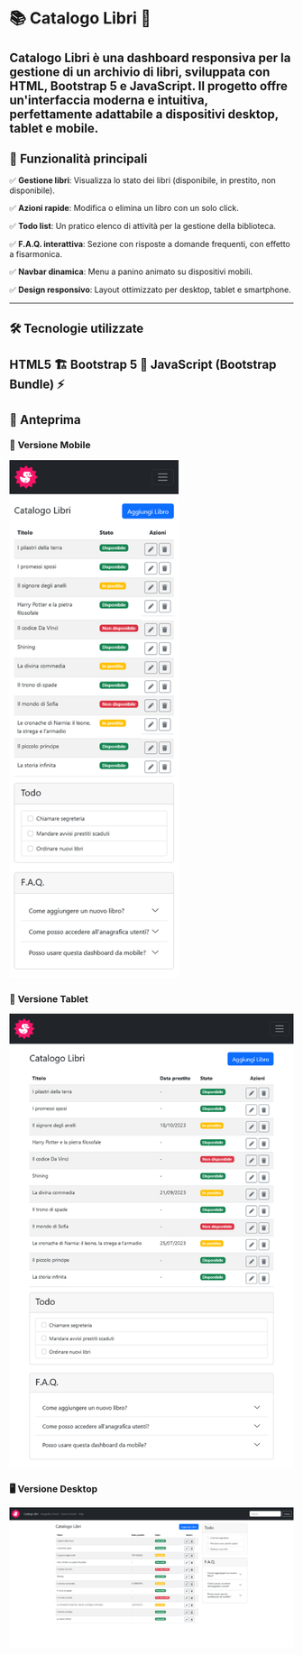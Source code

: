 # 📚 Catalogo Libri 📖 
**Catalogo Libri** è una dashboard responsiva per la gestione di un archivio di libri, sviluppata con **HTML**, **Bootstrap 5** e **JavaScript**. Il progetto offre un'interfaccia moderna e intuitiva, perfettamente adattabile a dispositivi desktop, tablet e mobile. 
---
## 🚀 Funzionalità principali 
✅ **Gestione libri**: Visualizza lo stato dei libri (disponibile, in prestito, non disponibile). 

✅  **Azioni rapide**: Modifica o elimina un libro con un solo click. 

✅  **Todo list**: Un pratico elenco di attività per la gestione della biblioteca. 

✅  **F.A.Q. interattiva**: Sezione con risposte a domande frequenti, con effetto a fisarmonica. 

✅  **Navbar dinamica**: Menu a panino animato su dispositivi mobili. 

✅  **Design responsivo**: Layout ottimizzato per desktop, tablet e smartphone. 

---
## 🛠 Tecnologie utilizzate 
**HTML5** 🏗
**Bootstrap 5** 🎨
**JavaScript (Bootstrap Bundle)** ⚡️
---
## 📸 Anteprima 
### 📱 **Versione Mobile** 
<img src="img/mobile.png" width="300" alt="Mobile View">

### 📱 **Versione Tablet** 
<img src="img/tablet.png" width="600" alt="Tablet View">

### 🖥 **Versione Desktop** 
<img src="img/desktop.png" width="800" alt="Desktop View">